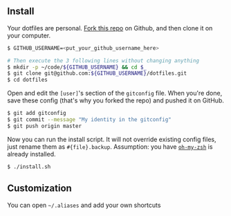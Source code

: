 Install
-------

Your dotfiles are personal. [Fork this repo](https://github.com/lewagon/dotfiles/fork) on Github,
and then clone it on your computer.

```bash
$ GITHUB_USERNAME=<put_your_github_username_here>

# Then execute the 3 following lines without changing anything
$ mkdir -p ~/code/${GITHUB_USERNAME} && cd $_
$ git clone git@github.com:${GITHUB_USERNAME}/dotfiles.git
$ cd dotfiles
```

Open and edit the `[user]`'s section of the `gitconfig` file. When you're done, save these config (that's why you forked the repo) and pushed it on GitHub.

```bash
$ git add gitconfig
$ git commit --message "My identity in the gitconfig"
$ git push origin master
```

Now you can run the install script. It will not override existing config files, just
rename them as ```#{file}.backup```.
Assumption: you have [`oh-my-zsh`](http://ohmyz.sh/) is already installed.

```bash
$ ./install.sh
```

Customization
-------------

You can open `~/.aliases` and add your own shortcuts
